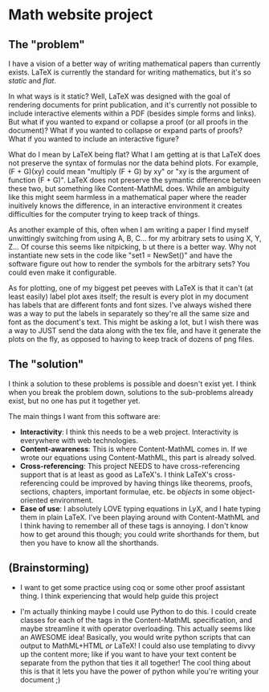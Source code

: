 # Math website project

## The "problem"

I have a vision of a better way of writing mathematical papers than currently exists.
LaTeX is currently the standard for writing mathematics, but it's so *static* and *flat*.
<!--
I need to think of a better way of putting it than "flat"
-->

In what ways is it static?
Well, LaTeX was designed with the goal of rendering documents for print publication, and it's currently not possible to include interactive elements within a PDF (besides simple forms and links).
But what if you wanted to expand or collapse a proof (or all proofs in the document)?
What if you wanted to collapse or expand parts of proofs?
What if you wanted to include an interactive figure?

What do I mean by LaTeX being flat?
What I am getting at is that LaTeX does not preserve the syntax of formulas nor the data behind plots.
For example, (F + G)(xy) could mean "multiply (F + G) by xy" or "xy is the argument of function (F + G)".
LaTeX does not preserve the symantic difference between these two, but something like Content-MathML does.
While an ambiguity like this might seem harmless in a mathematical paper where the reader inuitively knows the difference, in an interactive environment it creates difficulties for the computer trying to keep track of things.

As another example of this, often when I am writing a paper I find myself unwittingly switching from using A, B, C... for my arbitrary sets to using X, Y, Z...
Of course this seems like nitpicking, b
ut there is a better way.
Why not instantiate new sets in the code like "set1 = NewSet()" and have the software figure out how to render the symbols for the arbitrary sets?
You could even make it configurable.

As for plotting, one of my biggest pet peeves with LaTeX is that it can't (at least easily) label plot axes itself; the result is every plot in my document has labels that are different fonts and font sizes.
I've always wished there was a way to put the labels in separately so they're all the same size and font as the document's text.
This might be asking a lot, but I wish there was a way to JUST send the data along with the tex file, and have it generate the plots on the fly, as opposed to having to keep track of dozens of png files.

## The "solution"

I think a solution to these problems is possible and doesn't exist yet.
I think when you break the problem down, solutions to the sub-problems already exist, but no one has put it together yet.

The main things I want from this software are:

* **Interactivity**: I think this needs to be a web project.
Interactivity is everywhere with web technologies.
* **Content-awareness**: This is where Content-MathML comes in.
If we wrote our equations using Content-MathML, this part is already solved.
* **Cross-referencing**: This project NEEDS to have cross-referencing support that is at least as good as LaTeX's.
I think LaTeX's cross-referencing could be improved by having things like theorems, proofs, sections, chapters, important formulae, etc. be *objects* in some object-oriented environment.
* **Ease of use**: I absolutely LOVE typing equations in LyX, and I hate typing them in plain LaTeX.
I've been playing around with Content-MathML and I think having to remember all of these tags is annoying.
I don't know how to get around this though; you could write shorthands for them, but then you have to know all the shorthands.

## (Brainstorming)

* I want to get some practice using coq or some other proof assistant thing.
I think experiencing that would help guide this project

* I'm actually thinking maybe I could use Python to do this.
I could create classes for each of the tags in the Content-MathML specification, and maybe streamline it with operator overloading.
This actually seems like an AWESOME idea!
Basically, you would write python scripts that can output to MathML+HTML *or* LaTeX!
I could also use templating to divvy up the content more; like if you want to have your text content be separate from the python that ties it all together!
The cool thing about this is that it lets you have the power of python while you're writing your document ;)
